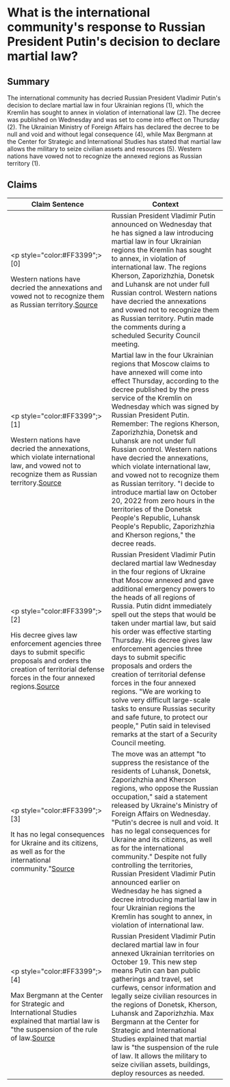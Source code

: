 # What is the international community's response to Russian President Putin's decision to declare martial law?

## Summary
The international community has decried Russian President Vladimir Putin's decision to declare martial law in four Ukrainian regions (1), which the Kremlin has sought to annex in violation of international law (2). The decree was published on Wednesday and was set to come into effect on Thursday (2). The Ukrainian Ministry of Foreign Affairs has declared the decree to be null and void and without legal consequence (4), while Max Bergmann at the Center for Strategic and International Studies has stated that martial law allows the military to seize civilian assets and resources (5). Western nations have vowed not to recognize the annexed regions as Russian territory (1).

## Claims
| Claim Sentence | Context |
|---|---|
|<p style="color:#FF3399";>[0]</p>Western nations have decried the annexations and vowed not to recognize them as Russian territory.<a href="https://www.cnn.com/europe/live-news/russia-ukraine-war-news-10-19-22/h_f5c56f5ecd1176ed411c4cea123ec739" target="_blank">Source</a>| Russian President Vladimir Putin announced on Wednesday that he has signed a law introducing martial law in four Ukrainian regions the Kremlin has sought to annex, in violation of international law. The regions Kherson, Zaporizhzhia, Donetsk and Luhansk are not under full Russian control. Western nations have decried the annexations and vowed not to recognize them as Russian territory. Putin made the comments during a scheduled Security Council meeting.|
|<p style="color:#FF3399";>[1]</p>Western nations have decried the annexations, which violate international law, and vowed not to recognize them as Russian territory.<a href="https://www.cnn.com/europe/live-news/russia-ukraine-war-news-10-19-22/h_c1e829dbe6a379ffbe76fd2e4dea9e8b" target="_blank">Source</a>| Martial law in the four Ukrainian regions that Moscow claims to have annexed will come into effect Thursday, according to the decree published by the press service of the Kremlin on Wednesday which was signed by Russian President Putin. Remember: The regions Kherson, Zaporizhzhia, Donetsk and Luhansk are not under full Russian control. Western nations have decried the annexations, which violate international law, and vowed not to recognize them as Russian territory. "I decide to introduce martial law on October 20, 2022 from zero hours in the territories of the Donetsk People's Republic, Luhansk People's Republic, Zaporizhzhia and Kherson regions," the decree reads.|
|<p style="color:#FF3399";>[2]</p>His decree gives law enforcement agencies three days to submit specific proposals and orders the creation of territorial defense forces in the four annexed regions.<a href="https://www.politico.com/news/2022/10/19/putin-martial-law-annexed-ukraine-00062475" target="_blank">Source</a>| Russian President Vladimir Putin declared martial law Wednesday in the four regions of Ukraine that Moscow annexed and gave additional emergency powers to the heads of all regions of Russia. Putin didnt immediately spell out the steps that would be taken under martial law, but said his order was effective starting Thursday. His decree gives law enforcement agencies three days to submit specific proposals and orders the creation of territorial defense forces in the four annexed regions. "We are working to solve very difficult large-scale tasks to ensure Russias security and safe future, to protect our people," Putin said in televised remarks at the start of a Security Council meeting.|
|<p style="color:#FF3399";>[3]</p>It has no legal consequences for Ukraine and its citizens, as well as for the international community."<a href="https://www.cnn.com/europe/live-news/russia-ukraine-war-news-10-19-22/h_8ac097cb7f20df7b1d6aeb6e85d7ae81" target="_blank">Source</a>| The move was an attempt "to suppress the resistance of the residents of Luhansk, Donetsk, Zaporizhzhia and Kherson regions, who oppose the Russian occupation," said a statement released by Ukraine's Ministry of Foreign Affairs on Wednesday. "Putin's decree is null and void. It has no legal consequences for Ukraine and its citizens, as well as for the international community." Despite not fully controlling the territories, Russian President Vladimir Putin announced earlier on Wednesday he has signed a decree introducing martial law in four Ukrainian regions the Kremlin has sought to annex, in violation of international law.|
|<p style="color:#FF3399";>[4]</p>Max Bergmann at the Center for Strategic and International Studies explained that martial law is "the suspension of the rule of law.<a href="https://www.thetrumpet.com/26293-putin-declares-martial-law-in-ukraine" target="_blank">Source</a>| Russian President Vladimir Putin declared martial law in four annexed Ukrainian territories on October 19. This new step means Putin can ban public gatherings and travel, set curfews, censor information and legally seize civilian resources in the regions of Donetsk, Kherson, Luhansk and Zaporizhzhia. Max Bergmann at the Center for Strategic and International Studies explained that martial law is "the suspension of the rule of law. It allows the military to seize civilian assets, buildings, deploy resources as needed.|

